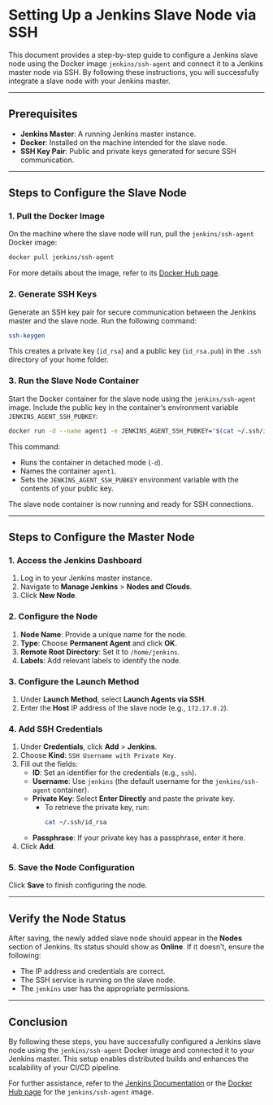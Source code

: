 # Setting Up a Jenkins Slave Node via SSH

This document provides a step-by-step guide to configure a Jenkins slave node using the Docker image `jenkins/ssh-agent` and connect it to a Jenkins master node via SSH. By following these instructions, you will successfully integrate a slave node with your Jenkins master.

---

## **Prerequisites**

- **Jenkins Master**: A running Jenkins master instance.
- **Docker**: Installed on the machine intended for the slave node.
- **SSH Key Pair**: Public and private keys generated for secure SSH communication.

---

## **Steps to Configure the Slave Node**

### **1. Pull the Docker Image**

On the machine where the slave node will run, pull the `jenkins/ssh-agent` Docker image:

```bash
docker pull jenkins/ssh-agent
```

For more details about the image, refer to its [Docker Hub page](https://hub.docker.com/r/jenkins/ssh-agent).

### **2. Generate SSH Keys**

Generate an SSH key pair for secure communication between the Jenkins master and the slave node. Run the following command:

```bash
ssh-keygen 
```

This creates a private key (`id_rsa`) and a public key (`id_rsa.pub`) in the `.ssh` directory of your home folder.

### **3. Run the Slave Node Container**

Start the Docker container for the slave node using the `jenkins/ssh-agent` image. Include the public key in the container’s environment variable `JENKINS_AGENT_SSH_PUBKEY`:

```bash
docker run -d --name agent1 -e JENKINS_AGENT_SSH_PUBKEY="$(cat ~/.ssh/id_rsa.pub)" jenkins/ssh-agent
```

This command:

- Runs the container in detached mode (`-d`).
- Names the container `agent1`.
- Sets the `JENKINS_AGENT_SSH_PUBKEY` environment variable with the contents of your public key.

The slave node container is now running and ready for SSH connections.

---

## **Steps to Configure the Master Node**

### **1. Access the Jenkins Dashboard**

1. Log in to your Jenkins master instance.
2. Navigate to **Manage Jenkins** > **Nodes and Clouds**.
3. Click **New Node**.

### **2. Configure the Node**

1. **Node Name**: Provide a unique name for the node.
2. **Type**: Choose **Permanent Agent** and click **OK**.
3. **Remote Root Directory**: Set it to `/home/jenkins`.
4. **Labels**: Add relevant labels to identify the node.

### **3. Configure the Launch Method**

1. Under **Launch Method**, select **Launch Agents via SSH**.
2. Enter the **Host** IP address of the slave node (e.g., `172.17.0.2`).

### **4. Add SSH Credentials**

1. Under **Credentials**, click **Add** > **Jenkins**.
2. Choose **Kind**: `SSH Username with Private Key`.
3. Fill out the fields:
   - **ID**: Set an identifier for the credentials (e.g., `ssh`).
   - **Username**: Use `jenkins` (the default username for the `jenkins/ssh-agent` container).
   - **Private Key**: Select **Enter Directly** and paste the private key.
     - To retrieve the private key, run:
       ```bash
       cat ~/.ssh/id_rsa
       ```
   - **Passphrase**: If your private key has a passphrase, enter it here.
4. Click **Add**.

### **5. Save the Node Configuration**

Click **Save** to finish configuring the node.

---

## **Verify the Node Status**

After saving, the newly added slave node should appear in the **Nodes** section of Jenkins. Its status should show as **Online**. If it doesn’t, ensure the following:

- The IP address and credentials are correct.
- The SSH service is running on the slave node.
- The `jenkins` user has the appropriate permissions.

---

## **Conclusion**

By following these steps, you have successfully configured a Jenkins slave node using the `jenkins/ssh-agent` Docker image and connected it to your Jenkins master. This setup enables distributed builds and enhances the scalability of your CI/CD pipeline.

For further assistance, refer to the [Jenkins Documentation](https://www.jenkins.io/doc/) or the [Docker Hub page](https://hub.docker.com/r/jenkins/ssh-agent) for the `jenkins/ssh-agent` image.


